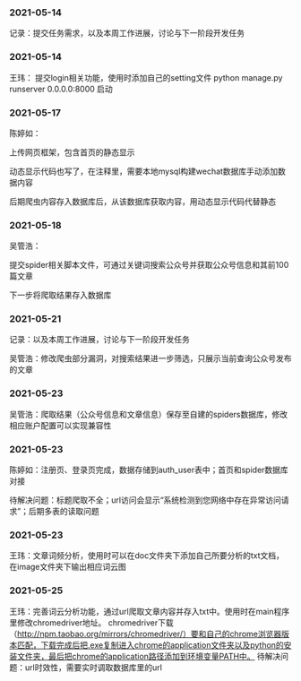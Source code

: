 ### 2021-05-14
记录：提交任务需求，以及本周工作进展，讨论与下一阶段开发任务

### 2021-05-14
王玮：
提交login相关功能，使用时添加自己的setting文件
python manage.py runserver 0.0.0.0:8000 启动

### 2021-05-17

陈婷如：

上传网页框架，包含首页的静态显示

动态显示代码也写了，在注释里，需要本地mysql构建wechat数据库手动添加数据内容

后期爬虫内容存入数据库后，从该数据库获取内容，用动态显示代码代替静态

### 2021-05-18

吴管浩：

提交spider相关脚本文件，可通过关键词搜索公众号并获取公众号信息和其前100篇文章

下一步将爬取结果存入数据库

### 2021-05-21
记录：以及本周工作进展，讨论与下一阶段开发任务

吴管浩：修改爬虫部分漏洞，对搜索结果进一步筛选，只展示当前查询公众号发布的文章

### 2021-05-23

吴管浩：爬取结果（公众号信息和文章信息）保存至自建的spiders数据库，修改相应账户配置可以实现兼容性

### 2021-05-23

陈婷如：注册页、登录页完成，数据存储到auth_user表中；首页和spider数据库对接

待解决问题：标题爬取不全；url访问会显示“系统检测到您网络中存在异常访问请求”；后期多表的读取问题

### 2021-05-23
王玮：文章词频分析，使用时可以在doc文件夹下添加自己所要分析的txt文档，在image文件夹下输出相应词云图

### 2021-05-25
王玮：完善词云分析功能，通过url爬取文章内容并存入txt中。使用时在main程序里修改chromedriver地址。
chromedriver下载（http://npm.taobao.org/mirrors/chromedriver/）要和自己的chrome浏览器版本匹配，下载完成后把.exe复制进入chrome的application文件夹以及python的安装文件夹，最后把chrome的application路径添加到环境变量PATH中。
待解决问题：url时效性，需要实时调取数据库里的url